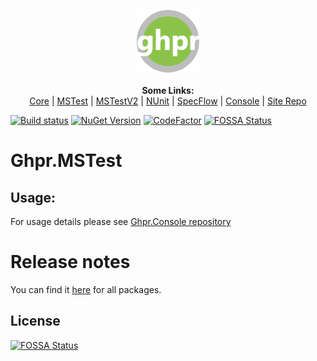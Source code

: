 <p align="center">
  <a href="https://ghpreporter.github.io/"><img src="https://github.com/GHPReporter/GHPReporter.github.io/blob/master/img/logo-small.png?raw=true" alt="Project icon"></a>
  <br><br>
  <b>Some Links:</b><br>
  <a href="https://github.com/GHPReporter/Ghpr.Core">Core</a> |
  <a href="https://github.com/GHPReporter/Ghpr.MSTest">MSTest</a> |
  <a href="https://github.com/GHPReporter/Ghpr.MSTestV2">MSTestV2</a> |
  <a href="https://github.com/GHPReporter/Ghpr.NUnit">NUnit</a> |
  <a href="https://github.com/GHPReporter/Ghpr.SpecFlow">SpecFlow</a> |
  <a href="https://github.com/GHPReporter/Ghpr.Console">Console</a> |
  <a href="https://github.com/GHPReporter/GHPReporter.github.io/">Site Repo</a>
</p>

[![Build status](https://ci.appveyor.com/api/projects/status/0surlhjtkckdiw18?svg=true)](https://ci.appveyor.com/project/elv1s42/ghpr-mstest)
[![NuGet Version](https://img.shields.io/nuget/v/Ghpr.MSTest.svg)](https://www.nuget.org/packages/Ghpr.MSTest)
[![CodeFactor](https://www.codefactor.io/repository/github/ghpreporter/ghpr.mstest/badge)](https://www.codefactor.io/repository/github/ghpreporter/ghpr.mstest)
[![FOSSA Status](https://app.fossa.io/api/projects/git%2Bgithub.com%2FGHPReporter%2FGhpr.MSTest.svg?type=shield)](https://app.fossa.io/projects/git%2Bgithub.com%2FGHPReporter%2FGhpr.MSTest?ref=badge_shield)

# Ghpr.MSTest

## Usage:

For usage details please see [Ghpr.Console repository](https://github.com/GHPReporter/Ghpr.Console#usage)

# Release notes

You can find it [here](https://github.com/GHPReporter/Ghpr.Core/blob/master/RELEASE_NOTES.md) for all packages.


## License
[![FOSSA Status](https://app.fossa.io/api/projects/git%2Bgithub.com%2FGHPReporter%2FGhpr.MSTest.svg?type=large)](https://app.fossa.io/projects/git%2Bgithub.com%2FGHPReporter%2FGhpr.MSTest?ref=badge_large)